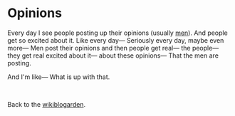# Opinions

Every day I see people posting up their opinions (usually [men](https://www.todepond.com/wikiblogarden/men)). And people get so excited about it. Like every day— Seriously every day, maybe even more— Men post their opinions and then people get real— the people— they get real excited about it— about these opinions— That the men are posting.

And I'm like— What is up with that.

<br>

Back to the [wikiblogarden](/wikiblogarden).
